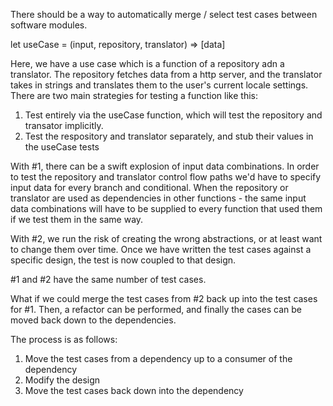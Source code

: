 There should be a way to automatically merge / select test cases between software modules. 

let useCase = (input, repository, translator) => [data]

Here, we have a use case which is a function of a repository adn a translator. The repository fetches data from a http server, and the translator takes in strings and translates them to the user's current locale settings. There are two main strategies for testing a function like this: 

1) Test entirely via the useCase function, which will test the repository and transator implicitly. 
2) Test the respository and translator separately, and stub their values in the useCase tests

With #1, there can be a swift explosion of input data combinations. In order to test the repository and translator control flow paths we'd have to specify input data for every branch and conditional. When the repository or translator are used as dependencies in other functions - the same input data combinations will have to be supplied to every function that used them if we test them in the same way.

With #2, we run the risk of creating the wrong abstractions, or at least want to change them over time. Once we have written the test cases against a specific design, the test is now coupled to that design.

#1 and #2 have the same number of test cases. 

What if we could merge the test cases from #2 back up into the test cases for #1. Then, a refactor can be performed, and finally the cases can be moved back down to the dependencies.

The process is as follows:

1) Move the test cases from a dependency up to a consumer of the dependency
2) Modify the design
3) Move the test cases back down into the dependency